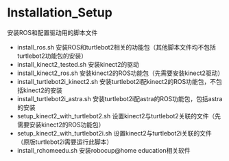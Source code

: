 # Installation_Setup
安装ROS和配置驱动用的脚本文件
* install_ros.sh 安装ROS和turtlebot2相关的功能包（其他脚本文件均不包括turtlebot2功能包的安装）
* install_kinect2_tested.sh 安装kinect2的驱动
* install_kinect2_ros.sh 安装kinect2的ROS功能包（先需要安装kinect2驱动）
* install_turtlebot2i_kinect2.sh 安装turtlebot2i配kinect2的ROS功能包，不包括kinect2的安装
* install_turtlebot2i_astra.sh 安装turtlebot2i配astra的ROS功能包，包括astra的安装
* setup_kinect2_with_turtlebot2.sh 设置kinect2与turtlebot2关联的文件（先需要安装kinect2的ROS功能包）
* setup_kinect2_with_turtlebot2i.sh 设置kinect2与turtlebot2i关联的文件（原版turtlebot2i需要运行此脚本）
* install_rchomeedu.sh 安装robocup@home education相关软件
